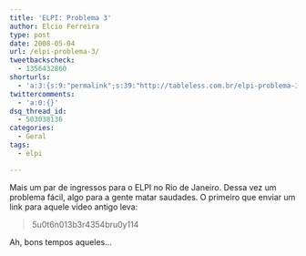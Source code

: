```yaml
---
title: 'ELPI: Problema 3'
author: Elcio Ferreira
type: post
date: 2008-05-04
url: /elpi-problema-3/
tweetbackscheck:
  - 1356432860
shorturls:
  - 'a:3:{s:9:"permalink";s:39:"http://tableless.com.br/elpi-problema-3";s:7:"tinyurl";s:26:"http://tinyurl.com/3zr2gzp";s:4:"isgd";s:19:"http://is.gd/zFyyDS";}'
twittercomments:
  - 'a:0:{}'
dsq_thread_id:
  - 503038136
categories:
  - Geral
tags:
  - elpi

---
```

Mais um par de ingressos para o ELPI no Rio de Janeiro. Dessa vez um problema fácil, algo para a gente matar saudades. O primeiro que enviar um link para aquele vídeo antigo leva:

> 5u0t6n013b3r4354bru0y114

Ah, bons tempos aqueles&#8230;